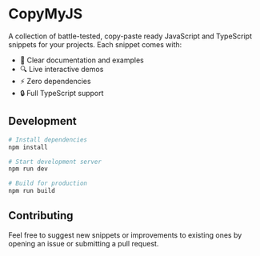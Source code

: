# CopyMyJS

A collection of battle-tested, copy-paste ready JavaScript and TypeScript snippets for your projects. Each snippet comes with:

- 📝 Clear documentation and examples
- 🔍 Live interactive demos
- ⚡ Zero dependencies
- 🔒 Full TypeScript support

## Development

```bash
# Install dependencies
npm install

# Start development server
npm run dev

# Build for production
npm run build
```

## Contributing

Feel free to suggest new snippets or improvements to existing ones by opening an issue or submitting a pull request.
